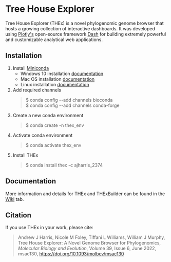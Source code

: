 # Tree House Explorer

Tree House Explorer (THEx) is a novel phylogenomic genome browser that hosts a growing collection of interactive dashboards. It was developed using [Plotly's](https://plotly.com/) open-source framework [Dash](https://dash.plotly.com/) for building extremely powerful and customizable analytical web applications.

## Installation

1. Install [Miniconda](https://docs.conda.io/en/latest/miniconda.html)
   - Windows 10 installation [documentation](https://docs.conda.io/projects/conda/en/latest/user-guide/install/windows.html)
   - Mac OS installation [documentation](https://docs.conda.io/projects/conda/en/latest/user-guide/install/macos.html)
   - Linux installation [documentation](https://docs.conda.io/projects/conda/en/latest/user-guide/install/linux.html)
2. Add required channels
    > $ conda config --add channels bioconda  
    > $ conda config --add channels conda-forge
3. Create a new conda environment
    > $ conda create -n thex_env
4. Activate conda environment
    > $ conda activate thex_env
5. Install THEx
    > $ conda install thex -c ajharris_2374

## Documentation

More information and details for THEx and THExBuilder can be found in the [Wiki](https://github.com/harris-2374/THEx/wiki) tab.

## Citation

If you use THEx in your work, please cite:

  > Andrew J Harris, Nicole M Foley, Tiffani L Williams, William J Murphy, Tree House Explorer: A Novel Genome Browser for Phylogenomics, _Molecular Biology and Evolution_, Volume 39, Issue 6, June 2022, msac130, <https://doi.org/10.1093/molbev/msac130>
